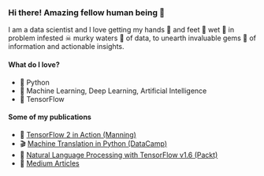 ### Hi there! Amazing fellow human being 👋

I am a data scientist and I love getting my hands 🤚 and feet 🦶 wet 👀 in problem infested ☠ murky waters 🚤 of data, to unearth invaluable gems 💎 of information and actionable insights. 

#### What do I love?

- 🐍 Python
- 🤖 Machine Learning, Deep Learning, Artificial Intelligence
- 🧮 TensorFlow

#### Some of my publications

* 📙 [TensorFlow 2 in Action (Manning)](https://www.manning.com/books/tensorflow-in-action)
* 🎬 [Machine Translation in Python (DataCamp)](https://www.datacamp.com/courses/machine-translation-in-python)
* 📙 [Natural Language Processing with TensorFlow v1.6 (Packt)](https://www.amazon.com.au/Natural-Language-Processing-TensorFlow-language-ebook/dp/B077Q3VZFR)
* 📑 [Medium Articles](https://medium.com/@thushv89)
